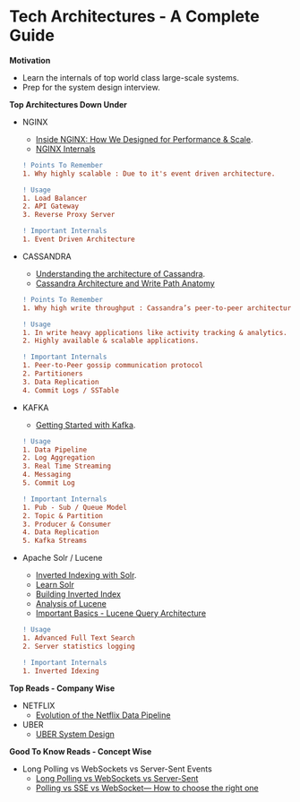 # Tech Architectures - A Complete Guide

**Motivation**
- Learn the internals of top world class large-scale systems.
- Prep for the system design interview.

**Top Architectures Down Under**
- NGINX
  - [Inside NGINX: How We Designed for Performance & Scale](https://www.nginx.com/blog/inside-nginx-how-we-designed-for-performance-scale/).
  - [NGINX Internals](https://www.aosabook.org/en/nginx.html)

  ```diff
  ! Points To Remember
  1. Why highly scalable : Due to it's event driven architecture.
  ```
  
  ```diff
  ! Usage
  1. Load Balancer
  2. API Gateway
  3. Reverse Proxy Server
  ```
  
  
  ```diff
  ! Important Internals
  1. Event Driven Architecture
  ```

- CASSANDRA
  - [Understanding the architecture of Cassandra](https://docs.datastax.com/en/archived/cassandra/3.0/cassandra/architecture/archTOC.html).
  - [Cassandra Architecture and Write Path Anatomy](https://medium.com/jorgeacetozi/cassandra-architecture-and-write-path-anatomy-51e339bcfe0c)
  ```diff
  ! Points To Remember
  1. Why high write throughput : Cassandra’s peer-to-peer architecture overcomes the limitations of master-slave designs and allows for both high availability and massive scalability.
  ```
  
  ```diff
  ! Usage
  1. In write heavy applications like activity tracking & analytics.
  2. Highly available & scalable applications.
  ```
  ```diff
  ! Important Internals
  1. Peer-to-Peer gossip communication protocol
  2. Partitioners
  3. Data Replication
  4. Commit Logs / SSTable
  ```
  
 - KAFKA
   - [Getting Started with Kafka](https://kafka.apache.org/documentation/#gettingStarted).
  
   ```diff
   ! Usage
   1. Data Pipeline
   2. Log Aggregation
   3. Real Time Streaming
   4. Messaging
   5. Commit Log
   ```
   ```diff
   ! Important Internals
   1. Pub - Sub / Queue Model
   2. Topic & Partition
   3. Producer & Consumer
   4. Data Replication
   5. Kafka Streams
   ```
   
 - Apache Solr / Lucene
   - [Inverted Indexing with Solr](https://towardsdatascience.com/machine-learning-to-big-data-scaling-inverted-indexing-with-solr-ba5b48833fb4).
   - [Learn Solr](https://lucene.apache.org/solr/guide/8_4/solr-tutorial.html)
   - [Building Inverted Index](https://nlp.stanford.edu/IR-book/html/htmledition/a-first-take-at-building-an-inverted-index-1.html)
   - [Analysis of Lucene](https://medium.com/@Alibaba_Cloud/analysis-of-lucene-basic-concepts-5ff5d8b90a53)
   - [Important Basics - Lucene Query Architecture](https://docs.microsoft.com/en-us/azure/search/search-lucene-query-architecture)
  
   ```diff
   ! Usage
   1. Advanced Full Text Search
   2. Server statistics logging
   ```
   ```diff
   ! Important Internals
   1. Inverted Idexing
   ```  



**Top Reads - Company Wise**
- NETFLIX
  - [Evolution of the Netflix Data Pipeline](https://netflixtechblog.com/evolution-of-the-netflix-data-pipeline-da246ca36905)
- UBER
  - [UBER System Design](https://medium.com/@narengowda/uber-system-design-8b2bc95e2cfe)
  
  
  
**Good To Know Reads - Concept Wise**
- Long Polling vs WebSockets vs Server-Sent Events
  - [Long Polling vs WebSockets vs Server-Sent](https://medium.com/system-design-blog/long-polling-vs-websockets-vs-server-sent-events-c43ba96df7c1)
  - [Polling vs SSE vs WebSocket— How to choose the right one](https://codeburst.io/polling-vs-sse-vs-websocket-how-to-choose-the-right-one-1859e4e13bd9)

